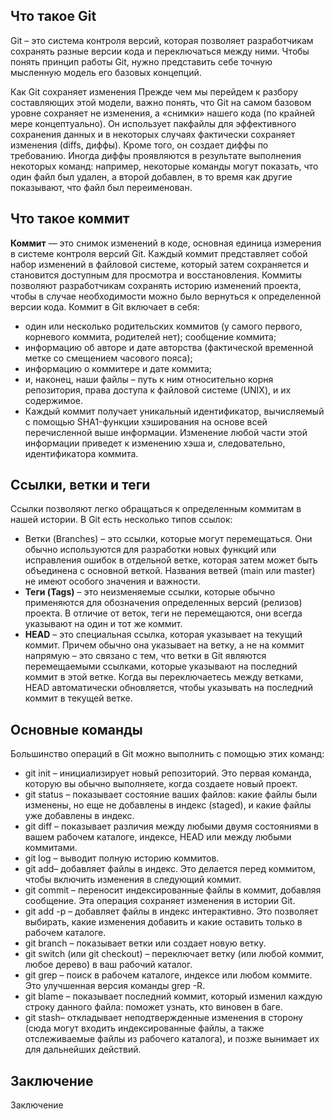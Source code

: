 ## Что такое Git
Git – это система контроля версий, которая позволяет разработчикам сохранять разные версии кода и переключаться между ними. Чтобы понять принцип работы Git, нужно представить себе точную мысленную модель его базовых концепций.

Как Git сохраняет изменения
Прежде чем мы перейдем к разбору составляющих этой модели, важно понять, что Git на самом базовом уровне сохраняет не изменения, а «снимки» нашего кода (по крайней мере концептуально). Он использует пакфайлы для эффективного сохранения данных и в некоторых случаях фактически сохраняет изменения (diffs, диффы). Кроме того, он создает диффы по требованию. Иногда диффы проявляются в результате выполнения некоторых команд: например, некоторые команды могут показать, что один файл был удален, а второй добавлен, в то время как другие показывают, что файл был переименован.

## Что такое коммит
**Коммит** — это снимок изменений в коде, основная единица измерения в системе контроля версий Git. Каждый коммит представляет собой набор изменений в файловой системе, который затем сохраняется и становится доступным для просмотра и восстановления. Коммиты позволяют разработчикам сохранять историю изменений проекта, чтобы в случае необходимости можно было вернуться к определенной версии кода. Коммит в Git включает в себя:

 * один или несколько родительских коммитов (у самого первого, корневого коммита, родителей нет);
сообщение коммита;
* информацию об авторе и дате авторства (фактической временной метке со смещением часового пояса);
* информацию о коммитере и дате коммита;
* и, наконец, наши файлы – путь к ним относительно корня репозитория, права доступа к файловой системе (UNIX), и их содержимое.
* Каждый коммит получает уникальный идентификатор, вычисляемый с помощью SHA1-функции хэширования на основе всей перечисленной выше информации. Изменение любой части этой информации приведет к изменению хэша и, следовательно, идентификатора коммита.

## Ссылки, ветки и теги
 Ссылки позволяют легко обращаться к определенным коммитам в нашей истории. В Git есть несколько типов ссылок:

* Ветки (Branches) – это ссылки, которые могут перемещаться. Они обычно используются для разработки новых функций или исправления ошибок в отдельной ветке, которая затем может быть объединена с основной веткой. Названия ветвей (main или master) не имеют особого значения и важности.
* **Теги (Tags)** – это неизменяемые ссылки, которые обычно применяются для обозначения определенных версий (релизов) проекта. В отличие от веток, теги не перемещаются, они всегда указывают на один и тот же коммит.
* **HEAD** – это специальная ссылка, которая указывает на текущий коммит. Причем обычно она указывает на ветку, а не на коммит напрямую – это связано с тем, что ветки в Git являются перемещаемыми ссылками, которые указывают на последний коммит в этой ветке. Когда вы переключаетесь между ветками, HEAD автоматически обновляется, чтобы указывать на последний коммит в текущей ветке.

## Основные команды
Большинство операций в Git можно выполнить с помощью этих команд:

* git init – инициализирует новый репозиторий. Это первая команда, которую вы обычно выполняете, когда создаете новый проект.
* git status – показывает состояние ваших файлов: какие файлы были изменены, но еще не добавлены в индекс (staged), и какие файлы уже добавлены в индекс.
* git diff – показывает различия между любыми двумя состояниями в вашем рабочем каталоге, индексе, HEAD или между любыми коммитами.
* git log – выводит полную историю коммитов.
* git add– добавляет файлы в индекс. Это делается перед коммитом, чтобы включить изменения в следующий коммит.
* git commit – переносит индексированные файлы в коммит, добавляя сообщение. Эта операция сохраняет изменения в истории Git.
* git add -p – добавляет файлы в индекс интерактивно. Это позволяет выбирать, какие изменения добавить и какие оставить только в рабочем каталоге.
* git branch – показывает ветки или создает новую ветку.
* git switch (или git checkout) – переключает ветку (или любой коммит, любое дерево) в ваш рабочий каталог.
* git grep – поиск в рабочем каталоге, индексе или любом коммите. Это улучшенная версия команды grep -R.
* git blame – показывает последний коммит, который изменил каждую строку данного файла: поможет узнать, кто виновен в баге.
* git stash– откладывает неподтвержденные изменения в сторону (сюда могут входить индексированные файлы, а также отслеживаемые файлы из рабочего каталога), и позже вынимает их для дальнейших действий.
## Заключение
Заключение